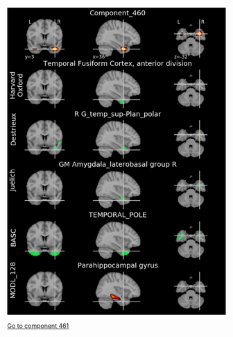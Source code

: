 


![460](preliminary/460.jpg "Component 460")

[Go to component 461](https://parietal-inria.github.io/MODL_atlas/1024/461 "Component 461")